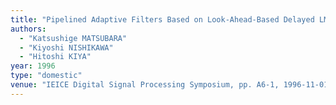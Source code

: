 ```yaml
---
title: "Pipelined Adaptive Filters Based on Look-Ahead-Based Delayed LMS Algorithm"
authors:
  - "Katsushige MATSUBARA"
  - "Kiyoshi NISHIKAWA"
  - "Hitoshi KIYA"
year: 1996
type: "domestic"
venue: "IEICE Digital Signal Processing Symposium, pp. A6-1, 1996-11-01."
---
```

